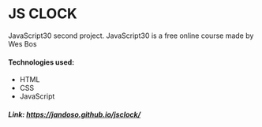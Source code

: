# JS CLOCK

JavaScript30 second project. JavaScript30 is a free online course made by Wes Bos

#### Technologies used:
- HTML
- CSS
- JavaScript

##### Link: https://jandoso.github.io/jsclock/

